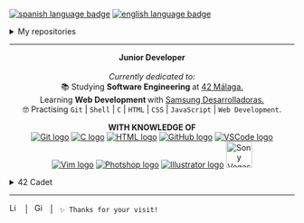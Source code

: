<a href="https://github.com/RossattiSM/RossattiSM/blob/main/README.md"> <img src="https://img.shields.io/badge/lang-es-blue" alt="spanish language badge"></a> <a href="https://github.com/RossattiSM/RossattiSM/blob/main/README.en.md"> <img src="https://img.shields.io/badge/lang-en-blue" alt="english language badge">  </a> <br />

<details>
  <summary>My repositories</summary>

<a href="https://github.com/RossattiSM/42Piscine"> <code>42 Piscine</code> </a>: Projects made in the C Piscine Bootcamp of 42 Málaga.. <br />
<a href="https://github.com/RossattiSM/profile-readme-tutorial"> <code>Readme Tutorial</code> </a>: Basic tutorial for editing profiles on Github.  <br />
<a href="https://github.com/RossattiSM/Samsung-Desarrolladoras"> <code>Samsung-Desarrolladoras</code> </a>: Projects and exercises developed in Samsung Desarrolladoras. <i> (in development)  </i> <br />
<a href="https://github.com/RossattiSM/Libft"> <code>Libft</code> </a>: My first library in C.  <i> (in development) </i> <br />

</details>
<hr>

<p align="center">
<b> Junior Developer </b> <br /><br /> 
  <i> Currently dedicated to: </i> <br />
📚 Studying <b> Software Engineering </b> at <a href="https://www.42malaga.com/"> 42 Málaga. </a> <br />
  Learning <b> Web Development </b> with <a href="https://www.samsung.com/es/tecnologiaconproposito/samsung-desarrolladoras/"> Samsung Desarrolladoras. </a> <br />
🤓 Practising <code>Git</code> | <code>Shell</code> | <code>C</code> | <code>HTML</code> | <code>CSS</code> | <code>JavaScript</code> | <code>Web Development</code>. 
</p>

<p align="center"> <b> WITH KNOWLEDGE OF </b> <br />
<a href="https://git-scm.com/"><img src="https://skillicons.dev/icons?i=git" alt="Git logo" /></a>
<a href="https://www.w3schools.com/c/"><img src="https://skillicons.dev/icons?i=c" alt="C logo" /></a>
<a href="https://www.w3schools.com/html/default.asp"><img src="https://skillicons.dev/icons?i=html" alt="HTML logo" /></a>
<a href="https://github.com/"><img src="https://skillicons.dev/icons?i=github" alt="GitHub logo" /></a>
<a href="https://code.visualstudio.com/"><img src="https://skillicons.dev/icons?i=vscode" alt="VSCode logo" /></a>
<a href="https://www.vim.org/"><img src="https://skillicons.dev/icons?i=vim" alt="Vim logo" /></a>
<a href="https://www.adobe.com/es/products/photoshop.html"><img src="https://skillicons.dev/icons?i=ps" alt="Photshop logo" /></a>
<a href="https://www.adobe.com/es/products/illustrator.html"><img src="https://skillicons.dev/icons?i=ai" alt="Illustrator logo" /></a>
<a href="https://www.vegascreativesoftware.com/es/"><img src="https://i.pinimg.com/originals/e2/f1/4f/e2f14fd81ae695ebae159a8b0ef53fcd.png" alt="Sony Vegas logo" length="46px" width="46px" /></a>
</p>

<details>
  <summary>42 Cadet</summary>
<a href="https://github.com/oakoudad/badge42"><img src="https://badge.mediaplus.ma/black/srossatt?1337Badge=off&UM6P=off" alt="srossatt's 42 stats" /></a>
</details>

<hr>
<a href="https://www.linkedin.com/in/rossattism/"><img src="https://skillicons.dev/icons?i=linkedin" alt="Linkedin Logo" style="width: 16px; height: 16px" /></a> &nbsp | &nbsp
<a href="https://github.com/RossattiSM"><img src="https://skillicons.dev/icons?i=github" alt="GitHub logo" style="width: 16px; height: 16px" /></a>  &nbsp | &nbsp <code>✨ Thanks for your visit!</code> &nbsp 

